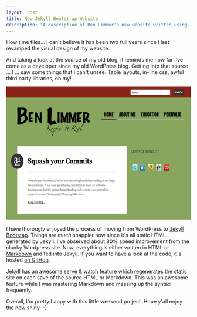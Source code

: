 ```yaml
---
layout: post
title: New Jekyll Bootstrap Website
description: "A description of Ben Limmer's new website written using Jekyll Bootstrap."
---
```


How time flies... I can't believe it has been two full years since I last revamped the visual design of my website.

And taking a look at the source of my old blog, it reminds me how far I've come as a developer since my old WordPress
blog. Getting into that source ... I ... saw some things that I can't unsee. Table layouts, in-line css, awful third
party libraries, oh my!

<div class="center">
	<img src="/assets/images/posts/2013/09/WordpressSite.png" width="616" height="362" alt="Screenshot of old WordPress blog" />
</div>

I have thorougly enjoyed the process of moving from WordPress to [Jekyll](https://github.com/mojombo/jekyll)
[Bootstap](https://github.com/plusjade/jekyll-bootstrap). Things are _much_ snappier now since it's all static HTML
generated by Jekyll. I've observed about 80% speed improvement from the clunky Wordpress site. Now, everything is either
written in HTML or [Markdown](http://daringfireball.net/projects/markdown/) and fed into Jekyll. If you want to have a
look at the code, it's hosted [on GitHub](https://github.com/blimmer/benlimmer.com).

Jekyll has an awesome [serve & watch](http://jekyllrb.com/docs/usage/) feature which regenerates the static site on each
save of the source HTML or Markdown. This was an awesome feature while I was mastering Markdown and messing up the
syntax frequently.

Overall, I'm pretty happy with this little weekend project. Hope y'all enjoy the new shiny :-)
